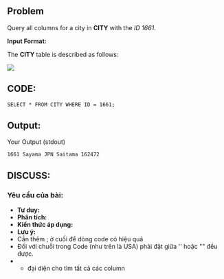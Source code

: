 ## Problem

 Query all columns for a city in **CITY** with the _ID 1661_.
 
 **Input Format:**
 
 The **CITY** table is described as follows:

![](https://s3.amazonaws.com/hr-challenge-images/8137/1449729804-f21d187d0f-CITY.jpg)

## CODE:

    SELECT * FROM CITY WHERE ID = 1661;
    
## Output:
Your Output (stdout)

    1661 Sayama JPN Saitama 162472 

## DISCUSS:
### Yêu cầu của bài: 
- **Tư duy:** 
- **Phân tích:**
- **Kiến thức áp dụng:**
- **Lưu ý:**
- Cần thêm ; ở cuối để dòng code có hiệu quả
- Đối với chuỗi trong Code (như trên là USA) phải đặt giữa '' hoặc "" đều được.
- * đại diện cho tìm tất cả các column
